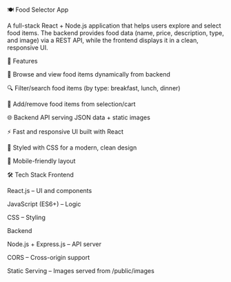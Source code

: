 🍽️ Food Selector App

A full-stack React + Node.js application that helps users explore and select food items.
The backend provides food data (name, price, description, type, and image) via a REST API, while the frontend displays it in a clean, responsive UI.

🚀 Features

📝 Browse and view food items dynamically from backend

🔍 Filter/search food items (by type: breakfast, lunch, dinner)

🛒 Add/remove food items from selection/cart

🌐 Backend API serving JSON data + static images

⚡ Fast and responsive UI built with React

🎨 Styled with CSS for a modern, clean design

📱 Mobile-friendly layout

🛠️ Tech Stack
Frontend

React.js – UI and components

JavaScript (ES6+) – Logic

CSS – Styling

Backend

Node.js + Express.js – API server

CORS – Cross-origin support

Static Serving – Images served from /public/images
